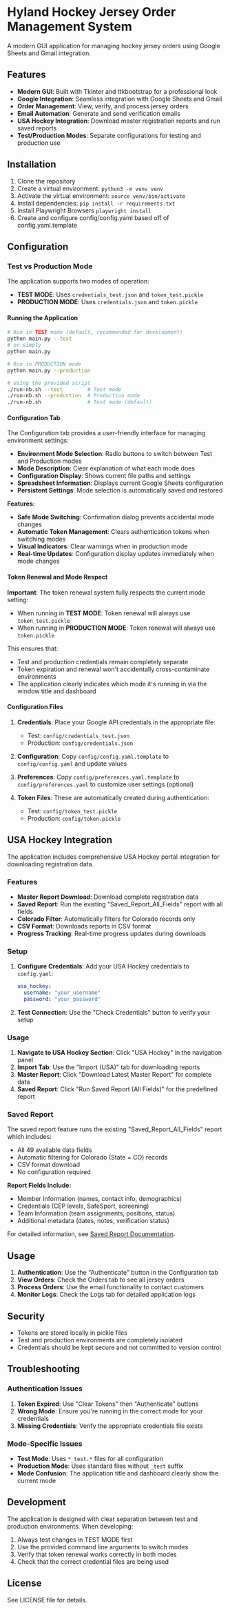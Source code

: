 # Hyland Hockey Jersey Order Management System

A modern GUI application for managing hockey jersey orders using Google Sheets and Gmail integration.

## Features

- **Modern GUI**: Built with Tkinter and ttkbootstrap for a professional look
- **Google Integration**: Seamless integration with Google Sheets and Gmail
- **Order Management**: View, verify, and process jersey orders
- **Email Automation**: Generate and send verification emails
- **USA Hockey Integration**: Download master registration reports and run saved reports
- **Test/Production Modes**: Separate configurations for testing and production use

## Installation

1. Clone the repository
2. Create a virtual environment: `python3 -m venv venv`
3. Activate the virtual environment: `source venv/bin/activate`
4. Install dependencies: `pip install -r requirements.txt`
5. Install Playwright Browsers `playwright install`
6. Create and configure config/config.yaml based off of config.yaml.template

## Configuration

### Test vs Production Mode

The application supports two modes of operation:

- **TEST MODE**: Uses `credentials_test.json` and `token_test.pickle`
- **PRODUCTION MODE**: Uses `credentials.json` and `token.pickle`

#### Running the Application

```bash
# Run in TEST mode (default, recommended for development)
python main.py --test
# or simply
python main.py

# Run in PRODUCTION mode
python main.py --production

# Using the provided script
./run-nb.sh --test        # Test mode
./run-nb.sh --production  # Production mode
./run-nb.sh               # Test mode (default)
```

#### Configuration Tab

The Configuration tab provides a user-friendly interface for managing environment settings:

- **Environment Mode Selection**: Radio buttons to switch between Test and Production modes
- **Mode Description**: Clear explanation of what each mode does
- **Configuration Display**: Shows current file paths and settings
- **Spreadsheet Information**: Displays current Google Sheets configuration
- **Persistent Settings**: Mode selection is automatically saved and restored

**Features:**
- **Safe Mode Switching**: Confirmation dialog prevents accidental mode changes
- **Automatic Token Management**: Clears authentication tokens when switching modes
- **Visual Indicators**: Clear warnings when in production mode
- **Real-time Updates**: Configuration display updates immediately when mode changes

#### Token Renewal and Mode Respect

**Important**: The token renewal system fully respects the current mode setting:

- When running in **TEST MODE**: Token renewal will always use `token_test.pickle`
- When running in **PRODUCTION MODE**: Token renewal will always use `token.pickle`

This ensures that:
- Test and production credentials remain completely separate
- Token expiration and renewal won't accidentally cross-contaminate environments
- The application clearly indicates which mode it's running in via the window title and dashboard

#### Configuration Files

1. **Credentials**: Place your Google API credentials in the appropriate file:
   - Test: `config/credentials_test.json`
   - Production: `config/credentials.json`

2. **Configuration**: Copy `config/config.yaml.template` to `config/config.yaml` and update values

3. **Preferences**: Copy `config/preferences.yaml.template` to `config/preferences.yaml` to customize user settings (optional)

4. **Token Files**: These are automatically created during authentication:
   - Test: `config/token_test.pickle`
   - Production: `config/token.pickle`

## USA Hockey Integration

The application includes comprehensive USA Hockey portal integration for downloading registration data.

### Features

- **Master Report Download**: Download complete registration data
- **Saved Report**: Run the existing "Saved_Report_All_Fields" report with all fields
- **Colorado Filter**: Automatically filters for Colorado records only
- **CSV Format**: Downloads reports in CSV format
- **Progress Tracking**: Real-time progress updates during downloads

### Setup

1. **Configure Credentials**: Add your USA Hockey credentials to `config.yaml`:
   ```yaml
   usa_hockey:
     username: "your_username"
     password: "your_password"
   ```

2. **Test Connection**: Use the "Check Credentials" button to verify your setup

### Usage

1. **Navigate to USA Hockey Section**: Click "USA Hockey" in the navigation panel
2. **Import Tab**: Use the "Import (USA)" tab for downloading reports
3. **Master Report**: Click "Download Latest Master Report" for complete data
4. **Saved Report**: Click "Run Saved Report (All Fields)" for the predefined report

### Saved Report

The saved report feature runs the existing "Saved_Report_All_Fields" report which includes:
- All 49 available data fields
- Automatic filtering for Colorado (State = CO) records
- CSV format download
- No configuration required

**Report Fields Include:**
- Member Information (names, contact info, demographics)
- Credentials (CEP levels, SafeSport, screening)
- Team Information (team assignments, positions, status)
- Additional metadata (dates, notes, verification status)

For detailed information, see [Saved Report Documentation](record/CUSTOM_REPORTS_README.md).

## Usage

1. **Authentication**: Use the "Authenticate" button in the Configuration tab
2. **View Orders**: Check the Orders tab to see all jersey orders
3. **Process Orders**: Use the email functionality to contact customers
4. **Monitor Logs**: Check the Logs tab for detailed application logs

## Security

- Tokens are stored locally in pickle files
- Test and production environments are completely isolated
- Credentials should be kept secure and not committed to version control

## Troubleshooting

### Authentication Issues

1. **Token Expired**: Use "Clear Tokens" then "Authenticate" buttons
2. **Wrong Mode**: Ensure you're running in the correct mode for your credentials
3. **Missing Credentials**: Verify the appropriate credentials file exists

### Mode-Specific Issues

- **Test Mode**: Uses `*_test.*` files for all configuration
- **Production Mode**: Uses standard files without `_test` suffix
- **Mode Confusion**: The application title and dashboard clearly show the current mode

## Development

The application is designed with clear separation between test and production environments. When developing:

1. Always test changes in TEST MODE first
2. Use the provided command line arguments to switch modes
3. Verify that token renewal works correctly in both modes
4. Check that the correct credential files are being used

## License

See LICENSE file for details.